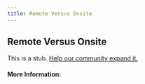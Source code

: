 ```yaml
---
title: Remote Versus Onsite
---
```


## Remote Versus Onsite

This is a stub. [Help our community expand it.](https://github.com/freeCodeCamp/guide-articles/tree/master/articles/Working-In-Tech/Remote-Versus-Onsite/index.md)

<!-- The article goes here, in GitHub-flavored Markdown. Feel free to add YouTube videos, images, and CodePen/JSBin embeds  -->

#### More Information:
<!-- Please add any articles you think might be helpful to read before writing the article -->


